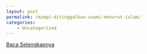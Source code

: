 ```yaml
---
layout: post
permalink: /mimpi-ditinggalkan-suami-menurut-islam/
categories:
    - Uncategorized
---
```


[Baca Selengkapnya](/06)